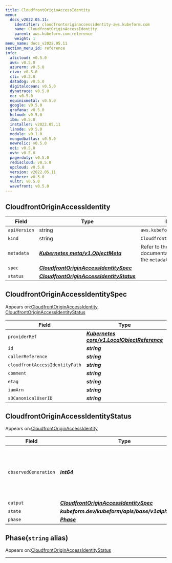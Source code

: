 ```yaml
---
title: CloudfrontOriginAccessIdentity
menu:
  docs_v2022.05.11:
    identifier: cloudfrontoriginaccessidentity-aws.kubeform.com
    name: CloudfrontOriginAccessIdentity
    parent: aws.kubeform.com-reference
    weight: 1
menu_name: docs_v2022.05.11
section_menu_id: reference
info:
  alicloud: v0.5.0
  aws: v0.5.0
  azurerm: v0.5.0
  civo: v0.5.0
  cli: v0.2.0
  datadog: v0.5.0
  digitalocean: v0.5.0
  dynatrace: v0.5.0
  ec: v0.5.0
  equinixmetal: v0.5.0
  google: v0.5.0
  grafana: v0.5.0
  hcloud: v0.5.0
  ibm: v0.5.0
  installer: v2022.05.11
  linode: v0.5.0
  module: v0.1.0
  mongodbatlas: v0.5.0
  newrelic: v0.5.0
  oci: v0.5.0
  ovh: v0.5.0
  pagerduty: v0.5.0
  rediscloud: v0.5.0
  upcloud: v0.5.0
  version: v2022.05.11
  vsphere: v0.5.0
  vultr: v0.5.0
  wavefront: v0.5.0
---
```


## CloudfrontOriginAccessIdentity
| Field | Type | Description |
| ------ | ----- | ----------- |
| `apiVersion` | string | `aws.kubeform.com/v1alpha1` |
|    `kind` | string | `CloudfrontOriginAccessIdentity` |
| `metadata` | ***[Kubernetes meta/v1.ObjectMeta](https://v1-22.docs.kubernetes.io/docs/reference/generated/kubernetes-api/v1.22/#objectmeta-v1-meta)***|Refer to the Kubernetes API documentation for the fields of the `metadata` field.|
| `spec` | ***[CloudfrontOriginAccessIdentitySpec](#cloudfrontoriginaccessidentityspec)***||
| `status` | ***[CloudfrontOriginAccessIdentityStatus](#cloudfrontoriginaccessidentitystatus)***||
## CloudfrontOriginAccessIdentitySpec

Appears on:[CloudfrontOriginAccessIdentity](#cloudfrontoriginaccessidentity), [CloudfrontOriginAccessIdentityStatus](#cloudfrontoriginaccessidentitystatus)

| Field | Type | Description |
| ------ | ----- | ----------- |
| `providerRef` | ***[Kubernetes core/v1.LocalObjectReference](https://v1-22.docs.kubernetes.io/docs/reference/generated/kubernetes-api/v1.22/#localobjectreference-v1-core)***||
| `id` | ***string***||
| `callerReference` | ***string***| ***(Optional)*** |
| `cloudfrontAccessIdentityPath` | ***string***| ***(Optional)*** |
| `comment` | ***string***| ***(Optional)*** |
| `etag` | ***string***| ***(Optional)*** |
| `iamArn` | ***string***| ***(Optional)*** |
| `s3CanonicalUserID` | ***string***| ***(Optional)*** |
## CloudfrontOriginAccessIdentityStatus

Appears on:[CloudfrontOriginAccessIdentity](#cloudfrontoriginaccessidentity)

| Field | Type | Description |
| ------ | ----- | ----------- |
| `observedGeneration` | ***int64***| ***(Optional)*** Resource generation, which is updated on mutation by the API Server.|
| `output` | ***[CloudfrontOriginAccessIdentitySpec](#cloudfrontoriginaccessidentityspec)***| ***(Optional)*** |
| `state` | ***kubeform.dev/kubeform/apis/base/v1alpha1.State***| ***(Optional)*** |
| `phase` | ***[Phase](#phase)***| ***(Optional)*** |
## Phase(`string` alias)

Appears on:[CloudfrontOriginAccessIdentityStatus](#cloudfrontoriginaccessidentitystatus)

---
